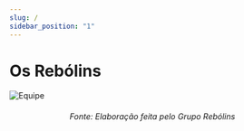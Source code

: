 ```yaml
---
slug: /
sidebar_position: "1"
---
```


# Os Rebólins

![Equipe](/img/equipe.png)
<h6 align="center"> Fonte: Elaboração feita pelo Grupo Rebólins </h6>
